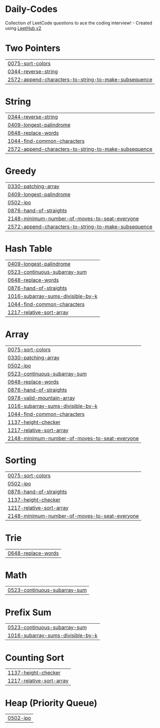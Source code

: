 # Daily-Codes
Collection of LeetCode questions to ace the coding interview! - Created using [LeetHub v2](https://github.com/arunbhardwaj/LeetHub-2.0)


# Two Pointers
|  |
| ------- |
| [0075-sort-colors](https://github.com/Nilesh-0203/Daily-Codes/tree/master/0075-sort-colors) |
| [0344-reverse-string](https://github.com/Nilesh-0203/Daily-Codes/tree/master/0344-reverse-string) |
| [2572-append-characters-to-string-to-make-subsequence](https://github.com/Nilesh-0203/Daily-Codes/tree/master/2572-append-characters-to-string-to-make-subsequence) |
# String
|  |
| ------- |
| [0344-reverse-string](https://github.com/Nilesh-0203/Daily-Codes/tree/master/0344-reverse-string) |
| [0409-longest-palindrome](https://github.com/Nilesh-0203/Daily-Codes/tree/master/0409-longest-palindrome) |
| [0648-replace-words](https://github.com/Nilesh-0203/Daily-Codes/tree/master/0648-replace-words) |
| [1044-find-common-characters](https://github.com/Nilesh-0203/Daily-Codes/tree/master/1044-find-common-characters) |
| [2572-append-characters-to-string-to-make-subsequence](https://github.com/Nilesh-0203/Daily-Codes/tree/master/2572-append-characters-to-string-to-make-subsequence) |
# Greedy
|  |
| ------- |
| [0330-patching-array](https://github.com/Nilesh-0203/Daily-Codes/tree/master/0330-patching-array) |
| [0409-longest-palindrome](https://github.com/Nilesh-0203/Daily-Codes/tree/master/0409-longest-palindrome) |
| [0502-ipo](https://github.com/Nilesh-0203/Daily-Codes/tree/master/0502-ipo) |
| [0876-hand-of-straights](https://github.com/Nilesh-0203/Daily-Codes/tree/master/0876-hand-of-straights) |
| [2148-minimum-number-of-moves-to-seat-everyone](https://github.com/Nilesh-0203/Daily-Codes/tree/master/2148-minimum-number-of-moves-to-seat-everyone) |
| [2572-append-characters-to-string-to-make-subsequence](https://github.com/Nilesh-0203/Daily-Codes/tree/master/2572-append-characters-to-string-to-make-subsequence) |
# Hash Table
|  |
| ------- |
| [0409-longest-palindrome](https://github.com/Nilesh-0203/Daily-Codes/tree/master/0409-longest-palindrome) |
| [0523-continuous-subarray-sum](https://github.com/Nilesh-0203/Daily-Codes/tree/master/0523-continuous-subarray-sum) |
| [0648-replace-words](https://github.com/Nilesh-0203/Daily-Codes/tree/master/0648-replace-words) |
| [0876-hand-of-straights](https://github.com/Nilesh-0203/Daily-Codes/tree/master/0876-hand-of-straights) |
| [1016-subarray-sums-divisible-by-k](https://github.com/Nilesh-0203/Daily-Codes/tree/master/1016-subarray-sums-divisible-by-k) |
| [1044-find-common-characters](https://github.com/Nilesh-0203/Daily-Codes/tree/master/1044-find-common-characters) |
| [1217-relative-sort-array](https://github.com/Nilesh-0203/Daily-Codes/tree/master/1217-relative-sort-array) |
# Array
|  |
| ------- |
| [0075-sort-colors](https://github.com/Nilesh-0203/Daily-Codes/tree/master/0075-sort-colors) |
| [0330-patching-array](https://github.com/Nilesh-0203/Daily-Codes/tree/master/0330-patching-array) |
| [0502-ipo](https://github.com/Nilesh-0203/Daily-Codes/tree/master/0502-ipo) |
| [0523-continuous-subarray-sum](https://github.com/Nilesh-0203/Daily-Codes/tree/master/0523-continuous-subarray-sum) |
| [0648-replace-words](https://github.com/Nilesh-0203/Daily-Codes/tree/master/0648-replace-words) |
| [0876-hand-of-straights](https://github.com/Nilesh-0203/Daily-Codes/tree/master/0876-hand-of-straights) |
| [0978-valid-mountain-array](https://github.com/Nilesh-0203/Daily-Codes/tree/master/0978-valid-mountain-array) |
| [1016-subarray-sums-divisible-by-k](https://github.com/Nilesh-0203/Daily-Codes/tree/master/1016-subarray-sums-divisible-by-k) |
| [1044-find-common-characters](https://github.com/Nilesh-0203/Daily-Codes/tree/master/1044-find-common-characters) |
| [1137-height-checker](https://github.com/Nilesh-0203/Daily-Codes/tree/master/1137-height-checker) |
| [1217-relative-sort-array](https://github.com/Nilesh-0203/Daily-Codes/tree/master/1217-relative-sort-array) |
| [2148-minimum-number-of-moves-to-seat-everyone](https://github.com/Nilesh-0203/Daily-Codes/tree/master/2148-minimum-number-of-moves-to-seat-everyone) |
# Sorting
|  |
| ------- |
| [0075-sort-colors](https://github.com/Nilesh-0203/Daily-Codes/tree/master/0075-sort-colors) |
| [0502-ipo](https://github.com/Nilesh-0203/Daily-Codes/tree/master/0502-ipo) |
| [0876-hand-of-straights](https://github.com/Nilesh-0203/Daily-Codes/tree/master/0876-hand-of-straights) |
| [1137-height-checker](https://github.com/Nilesh-0203/Daily-Codes/tree/master/1137-height-checker) |
| [1217-relative-sort-array](https://github.com/Nilesh-0203/Daily-Codes/tree/master/1217-relative-sort-array) |
| [2148-minimum-number-of-moves-to-seat-everyone](https://github.com/Nilesh-0203/Daily-Codes/tree/master/2148-minimum-number-of-moves-to-seat-everyone) |
# Trie
|  |
| ------- |
| [0648-replace-words](https://github.com/Nilesh-0203/Daily-Codes/tree/master/0648-replace-words) |
# Math
|  |
| ------- |
| [0523-continuous-subarray-sum](https://github.com/Nilesh-0203/Daily-Codes/tree/master/0523-continuous-subarray-sum) |
# Prefix Sum
|  |
| ------- |
| [0523-continuous-subarray-sum](https://github.com/Nilesh-0203/Daily-Codes/tree/master/0523-continuous-subarray-sum) |
| [1016-subarray-sums-divisible-by-k](https://github.com/Nilesh-0203/Daily-Codes/tree/master/1016-subarray-sums-divisible-by-k) |
# Counting Sort
|  |
| ------- |
| [1137-height-checker](https://github.com/Nilesh-0203/Daily-Codes/tree/master/1137-height-checker) |
| [1217-relative-sort-array](https://github.com/Nilesh-0203/Daily-Codes/tree/master/1217-relative-sort-array) |
# Heap (Priority Queue)
|  |
| ------- |
| [0502-ipo](https://github.com/Nilesh-0203/Daily-Codes/tree/master/0502-ipo) |